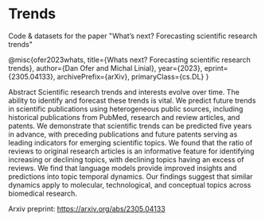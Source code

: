 # Trends
Code &amp; datasets for the paper "What’s next? Forecasting scientific research trends"



@misc{ofer2023whats,
      title={Whats next? Forecasting scientific research trends}, 
      author={Dan Ofer and Michal Linial},
      year={2023},
      eprint={2305.04133},
      archivePrefix={arXiv},
      primaryClass={cs.DL}
}


Abstract
Scientific research trends and interests evolve over time. The ability to identify and forecast these trends is vital. We predict future trends in scientific publications using heterogeneous public sources, including historical publications from PubMed, research and review articles, and patents. We demonstrate that scientific trends can be predicted five years in advance, with preceding publications and future patents serving as leading indicators for emerging scientific topics. We found that the ratio of reviews to original research articles is an informative feature for identifying increasing or declining topics, with declining topics having an excess of reviews. We find that language models provide improved insights and predictions into topic temporal dynamics. Our findings suggest that similar dynamics apply to molecular, technological, and conceptual topics across biomedical research.

Arxiv preprint:
https://arxiv.org/abs/2305.04133
